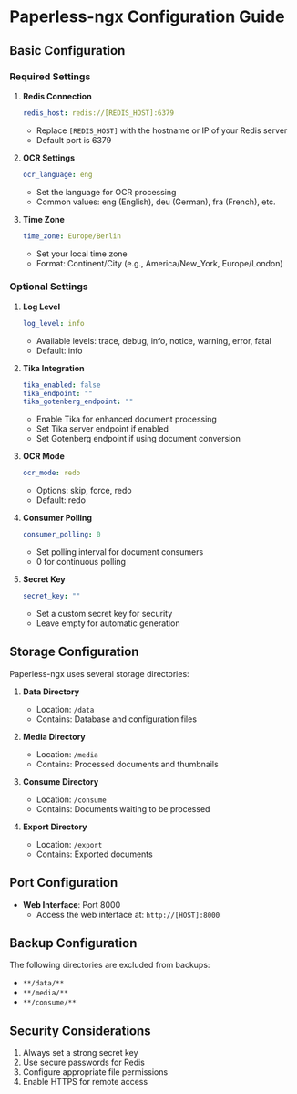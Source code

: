 # Paperless-ngx Configuration Guide

## Basic Configuration

### Required Settings

1. **Redis Connection**
   ```yaml
   redis_host: redis://[REDIS_HOST]:6379
   ```
   - Replace `[REDIS_HOST]` with the hostname or IP of your Redis server
   - Default port is 6379

2. **OCR Settings**
   ```yaml
   ocr_language: eng
   ```
   - Set the language for OCR processing
   - Common values: eng (English), deu (German), fra (French), etc.

3. **Time Zone**
   ```yaml
   time_zone: Europe/Berlin
   ```
   - Set your local time zone
   - Format: Continent/City (e.g., America/New_York, Europe/London)

### Optional Settings

1. **Log Level**
   ```yaml
   log_level: info
   ```
   - Available levels: trace, debug, info, notice, warning, error, fatal
   - Default: info

2. **Tika Integration**
   ```yaml
   tika_enabled: false
   tika_endpoint: ""
   tika_gotenberg_endpoint: ""
   ```
   - Enable Tika for enhanced document processing
   - Set Tika server endpoint if enabled
   - Set Gotenberg endpoint if using document conversion

3. **OCR Mode**
   ```yaml
   ocr_mode: redo
   ```
   - Options: skip, force, redo
   - Default: redo

4. **Consumer Polling**
   ```yaml
   consumer_polling: 0
   ```
   - Set polling interval for document consumers
   - 0 for continuous polling

5. **Secret Key**
   ```yaml
   secret_key: ""
   ```
   - Set a custom secret key for security
   - Leave empty for automatic generation

## Storage Configuration

Paperless-ngx uses several storage directories:

1. **Data Directory**
   - Location: `/data`
   - Contains: Database and configuration files

2. **Media Directory**
   - Location: `/media`
   - Contains: Processed documents and thumbnails

3. **Consume Directory**
   - Location: `/consume`
   - Contains: Documents waiting to be processed

4. **Export Directory**
   - Location: `/export`
   - Contains: Exported documents

## Port Configuration

- **Web Interface**: Port 8000
  - Access the web interface at: `http://[HOST]:8000`

## Backup Configuration

The following directories are excluded from backups:
- `**/data/**`
- `**/media/**`
- `**/consume/**`

## Security Considerations

1. Always set a strong secret key
2. Use secure passwords for Redis
3. Configure appropriate file permissions
4. Enable HTTPS for remote access

